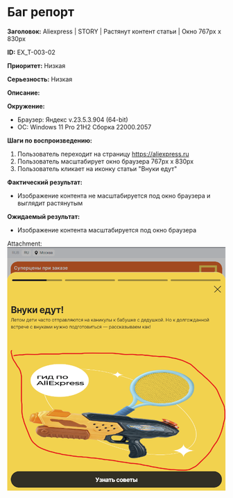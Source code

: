 # Баг репорт

**Заголовок:**  Aliexpress | STORY | Растянут контент статьи | Окно 767px x 830px

**ID:** EX_T-003-02

 **Приоритет:** Низкая

 **Серьезность:** Низкая

**Описание:**

**Окружение:**  

* Браузер: Яндекс v.23.5.3.904 (64-bit)
* OC: Windows 11 Pro 21H2 Сборка 22000.2057

**Шаги по воспроизведению:**

1. Пользователь переходит на страницу <https://aliexpress.ru>
2. Пользователь масштабирует окно браузера 767px x 830px
3. Пользователь кликает на иконку статьи "Внуки едут"

**Фактический результат:**

* Изображение контента не масштабируется под окно браузера и выглядит растянутым

**Ожидаемый результат:**

* Изображение контента масштабируется под окно браузера

Attachment:  
![Изображение 3.1](../assets/img_ex_t/articles.png "Статьи")
